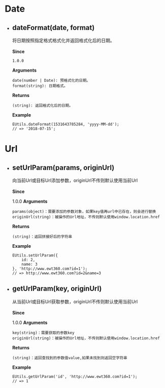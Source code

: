 # Date
* ## dateFormat(date, format)</br>
  将日期按照指定格式格式化并返回格式化后的日期。</br>
  </br>
  <b>Since</b>
  
      1.0.0
  <b>Arguments</b>

      date(number | Date): 预格式化的日期。
      format(string): 日期格式。
  <b>Returns</b>

      (string): 返回格式化后的日期。
  <b>Example</b>

      EUtils.dateFormat(1531643785284, 'yyyy-MM-dd');
      // => '2018-07-15';

# Url
* ## setUrlParam(params, originUrl)<br />
  向当前Url或目标Url添加参数，originUrl不传则默认使用当前Url<br />
  <br />
  <b>Since</b>
  
    1.0.0
  <b>Arguments</b>
  
      params(object)：需要添加的参数对象，如果key值再url中已存在，则会进行替换
      originUrl(string)：被操作的Url地址，不传则默认使用window.location.href
      
  <b>Returns</b>
  
      (string)：返回拼接好后的字符串
  <b>Example</b>
  
      EUtils.setUrlParam({
          id: 2,
          name: 3
      }, 'http://www.ewt360.com?id=1');
      // => http://www.ewt360.com?id=2&name=3
      
* ## getUrlParam(key, originUrl)<br />
  从当前Url或目标Url获取参数，originUrl不传则默认使用当前Url<br />
  <br />
  <b>Since</b>
  
    1.0.0
  <b>Arguments</b>
  
      key(string)：需要获取的参数key
      originUrl(string)：被操作的Url地址，不传则默认使用window.location.href
      
  <b>Returns</b>
  
      (string)：返回查找到的参数值value,如果未找到则返回空字符串
  <b>Example</b>
  
      EUtils.getUrlParam('id', 'http://www.ewt360.com?id=1');
      // => 1

